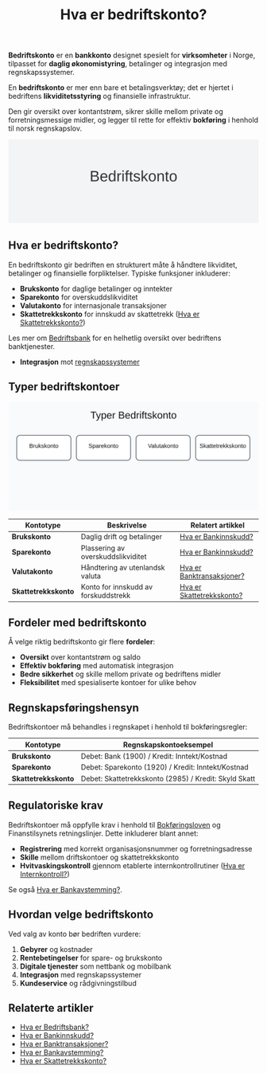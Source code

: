 ﻿---
title: "Hva er bedriftskonto?"
seoTitle: "Bedriftskonto | Typer, funksjoner og regnskapsføring"
description: "Bedriftskonto er bankkontoen som brukes i bedriftens daglige økonomistyring. Lær hvilke kontotyper som finnes, hvordan de brukes og hvordan transaksjoner håndteres i regnskapet."
summary: "Kort guide til bedriftskonto: kontotyper, bruksområder og konsekvenser for bokføring og kontroll."
---

**Bedriftskonto** er en **bankkonto** designet spesielt for **virksomheter** i Norge, tilpasset for **daglig økonomistyring**, betalinger og integrasjon med regnskapssystemer.

En **bedriftskonto** er mer enn bare et betalingsverktøy; det er hjertet i bedriftens **likviditetsstyring** og finansielle infrastruktur.

Den gir oversikt over kontantstrøm, sikrer skille mellom private og forretningsmessige midler, og legger til rette for effektiv **bokføring** i henhold til norsk regnskapslov.

![Illustrasjon av konseptet bedriftskonto](bedriftskonto-image.svg)

## Hva er bedriftskonto?

En bedriftskonto gir bedriften en strukturert måte å håndtere likviditet, betalinger og finansielle forpliktelser. Typiske funksjoner inkluderer:

* **Brukskonto** for daglige betalinger og inntekter
* **Sparekonto** for overskuddslikviditet
* **Valutakonto** for internasjonale transaksjoner
* **Skattetrekkskonto** for innskudd av skattetrekk ([Hva er Skattetrekkskonto?](/blogs/regnskap/hva-er-skattetrekkskonto "Hva er Skattetrekkskonto? Regnskapsføring av skattetrekk"))

Les mer om [Bedriftsbank](/blogs/regnskap/bedriftsbank "Bedriftsbank - Oversikt over banktjenester for bedrifter og regnskapsintegrasjon") for en helhetlig oversikt over bedriftens banktjenester.

* **Integrasjon** mot [regnskapssystemer](/blogs/regnskap/api-integrasjon-automatisering-regnskap "API-integrasjon og automatisering i regnskap")

## Typer bedriftskontoer

![Typer Bedriftskonto](bedriftskonto-types.svg)

| Kontotype           | Beskrivelse                                    | Relatert artikkel                                                           |
|---------------------|------------------------------------------------|------------------------------------------------------------------------------|
| **Brukskonto**      | Daglig drift og betalinger                     | [Hva er Bankinnskudd?](/blogs/regnskap/hva-er-bankinnskudd "Bankinnskudd: Typer og føring") |
| **Sparekonto**      | Plassering av overskuddslikviditet             | [Hva er Bankinnskudd?](/blogs/regnskap/hva-er-bankinnskudd "Bankinnskudd: Typer og føring") |
| **Valutakonto**     | Håndtering av utenlandsk valuta                | [Hva er Banktransaksjoner?](/blogs/regnskap/hva-er-banktransaksjoner "Banktransaksjoner: Registrering og kontroll") |
| **Skattetrekkskonto**| Konto for innskudd av forskuddstrekk           | [Hva er Skattetrekkskonto?](/blogs/regnskap/hva-er-skattetrekkskonto "Skattetrekkskonto: Regnskapsføring av skattetrekk") |

## Fordeler med bedriftskonto

Å velge riktig bedriftskonto gir flere **fordeler**:

* **Oversikt** over kontantstrøm og saldo
* **Effektiv bokføring** med automatisk integrasjon
* **Bedre sikkerhet** og skille mellom private og bedriftens midler
* **Fleksibilitet** med spesialiserte kontoer for ulike behov

## Regnskapsføringshensyn

Bedriftskontoer må behandles i regnskapet i henhold til bokføringsregler:

| Kontotype           | Regnskapskontoeksempel                        |
|---------------------|-----------------------------------------------|
| **Brukskonto**      | Debet: Bank (1900) / Kredit: Inntekt/Kostnad   |
| **Sparekonto**      | Debet: Sparekonto (1920) / Kredit: Inntekt/Kostnad |
| **Skattetrekkskonto**| Debet: Skattetrekkskonto (2985) / Kredit: Skyld Skatt |

## Regulatoriske krav

Bedriftskontoer må oppfylle krav i henhold til [Bokføringsloven](/blogs/regnskap/hva-er-bokforingsloven "Hva er Bokføringsloven? Krav, Regler og Praktisk Veiledning") og Finanstilsynets retningslinjer. Dette inkluderer blant annet:

* **Registrering** med korrekt organisasjonsnummer og forretningsadresse
* **Skille** mellom driftskontoer og skattetrekkskonto
* **Hvitvaskingskontroll** gjennom etablerte internkontrollrutiner ([Hva er Internkontroll?](/blogs/regnskap/hva-er-internkontroll "Hva er Internkontroll? Prosesser og Rutiner for Kvalitetssikring"))

Se også [Hva er Bankavstemming?](/blogs/regnskap/hva-er-bankavstemming "Bankavstemming: Prosess og kontroll").

## Hvordan velge bedriftskonto

Ved valg av konto bør bedriften vurdere:

1. **Gebyrer** og kostnader
2. **Rentebetingelser** for spare- og brukskonto
3. **Digitale tjenester** som nettbank og mobilbank
4. **Integrasjon** med regnskapssystemer
5. **Kundeservice** og rådgivningstilbud

## Relaterte artikler

* [Hva er Bedriftsbank?](/blogs/regnskap/bedriftsbank "Hva er Bedriftsbank? Oversikt over banktjenester for bedrifter")
* [Hva er Bankinnskudd?](/blogs/regnskap/hva-er-bankinnskudd "Bankinnskudd: Typer og føring")
* [Hva er Banktransaksjoner?](/blogs/regnskap/hva-er-banktransaksjoner "Banktransaksjoner: Registrering og kontroll")
* [Hva er Bankavstemming?](/blogs/regnskap/hva-er-bankavstemming "Bankavstemming: Prosess og kontroll")
* [Hva er Skattetrekkskonto?](/blogs/regnskap/hva-er-skattetrekkskonto "Skattetrekkskonto: Regnskapsføring av skattetrekk")











